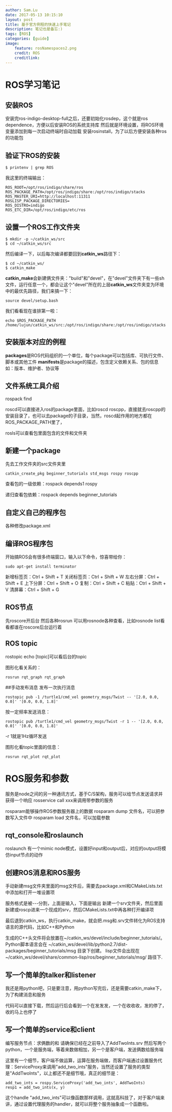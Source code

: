 ```yaml
---
author: Sam.Lu
date: 2017-05-13 10:15:10
layout: post
title: 基于官方例程的快速上手笔记
description: 笔记也是备忘:)
tags: [ROS]
categories: [guide]
image:
    feature: rosNamespaces2.png
    credit: ROS
    creditlink: 
---
```

# ROS学习笔记

## 安装ROS

安装完ros-indigo-desktop-full之后，还要初始化rosdep，这个就是ros dependence，方便以后安装ROS的系统支持库
然后就是环境设置，将ROS环境变量添加到每一次启动终端时自动加载
安装rosinstall，为了以后方便安装各种ros的功能包

## 验证下ROS的安装
```
$ printenv | grep ROS
```
我这里的终端输出：
```
ROS_ROOT=/opt/ros/indigo/share/ros
ROS_PACKAGE_PATH=/opt/ros/indigo/share:/opt/ros/indigo/stacks
ROS_MASTER_URI=http://localhost:11311
ROSLISP_PACKAGE_DIRECTORIES=
ROS_DISTRO=indigo
ROS_ETC_DIR=/opt/ros/indigo/etc/ros
```
## 设置一个ROS工作文件夹
```
$ mkdir -p ~/catkin_ws/src
$ cd ~/catkin_ws/src
```
然后编译一下，以后每次编译都要回到**catkin_ws**路径下：
```
$ cd ~/catkin_ws/
$ catkin_make
```
**catkin_make**会新建俩文件夹："build"和"devel"，在"devel"文件夹下有一些sh文件，运行任意一个，都会让这个"devel"所在的上层**catkin_ws**文件夹变为环境中的最优先路径，我们来搞一下：
```
source devel/setup.bash
```
我们看看现在谁排第一啦：
```
echo $ROS_PACKAGE_PATH
/home/lujun/catkin_ws/src:/opt/ros/indigo/share:/opt/ros/indigo/stacks
```

## 安装版本对应的例程

**packages**是ROS代码组织的一个单位，每个package可以包括库、可执行文件、脚本或其他工件
**manifests**是package的描述，包含定义依赖关系、包的信息如：版本、维护者、协议等
 
## 文件系统工具介绍
rospack find

roscd可以直接进入ros的package里面，比如roscd roscpp，直接就去roscpp的安装目录了，也可以去package的子目录，当然，roscd起作用的地方都在ROS_PACKAGE_PATH里了，

rosls可以查看包里面包含的文件和文件夹

## 新建一个package

先去工作文件夹的src文件夹里
```
catkin_create_pkg beginner_tutorials std_msgs rospy roscpp
```
查看包的一级依赖：rospack depends1 rospy

递归查看包依赖：rospack depends beginner_tutorials

## 自定义自己的程序包
各种修改package.xml


## 编译ROS程序包
开始搞ROS会有很多终端窗口，输入以下命令，惊喜带给你：
```
sudo apt-get install terminator
```
新增标签页：Ctrl + Shift + T
关闭标签页：Ctrl + Shift + W
左右分屏：Ctrl + Shift + E
上下分屏：Ctrl + Shift + O
复制：Ctrl + Shift + C
粘贴：Ctrl + Shift + V
清屏幕：Ctrl + Shift + G
## ROS节点
先roscore开后台
然后各种rosrun
可以用rosnode各种查看，比如rosnode list看看都谁在roscore后台运行着

## ROS topic
rostopic echo [topic]可以看后台的topic

图形化看关系的：
```
rosrun rqt_graph rqt_graph
```
##手动发布消息
发布一次执行消息
```
rostopic pub -1 /turtle1/cmd_vel geometry_msgs/Twist -- '[2.0, 0.0, 0.0]' '[0.0, 0.0, 1.8]'
```
 
按一定频率发送消息：
```
rostopic pub /turtle1/cmd_vel geometry_msgs/Twist -r 1 -- '[2.0, 0.0, 0.0]' '[0.0, 0.0, 1.8]'
```

 -r 1就是1Hz循环发送

图形化看topic里面的信息：

```
rosrun rqt_plot rqt_plot
```

# ROS服务和参数

服务是node之间的另一种通讯方式，基于C/S架构，服务可以给节点发送请求并获得一个响应
rosservice call xxx来调用带参数的服务

rosparam能够操作ROS参数服务器上的数据
rosparam dump 文件名，可以把参数写入文件中
rosparam load 文件名，可以加载参数

## rqt_console和roslaunch

roslaunch 有一个mimic node模式，设置好input和output后，对应的output将模仿input节点的动作

## 创建ROS消息和ROS服务

手动新建msg文件夹里面的msg文件后，需要去package.xml和CMakeLists.txt中添加和打开一堆设置项

服务格式是被---分割，上面是输入，下面是输出
新建一个srv文件夹，然后里面新建或roscp进来一个现成的srv，然后CMakeLists.txt中再各种打开编译项

最后退到catkin_ws，执行catkin_make，就会把.msg和.srv文件转化为ROS支持语言的源代码，比如C++和Python

生成的C++头文件将会放置在~/catkin_ws/devel/include/beginner_tutorials/。 Python脚本语言会在 ~/catkin_ws/devel/lib/python2.7/dist-packages/beginner_tutorials/msg 目录下创建。 lisp文件会出现在 ~/catkin_ws/devel/share/common-lisp/ros/beginner_tutorials/msg/ 路径下.

## 写一个简单的talker和listener

我还是用python吧，只是要注意，用python写完后，还是需要catkin_make下，为了构建消息和服务

代码可以直接下载，然后运行后会看到一个在发发发，一个在收收收，发的停了，收的马上也停了

## 写一个简单的service和client
编写服务节点：求俩数的和
请确保已经在之前导入了AddTwoInts.srv 
然后写两个python，一个是服务端，等着来数做相加，另一个是客户端，发送俩数给服务端

这里有一个细节，客户端不做运算，运算在服务端做，而客户端通过设置服务代理：ServiceProxy来调用"add_two_ints"服务，当然还设置了服务的类型是"AddTwoInts"，以上都还不是细节哦，真正的细节是：
```
add_two_ints = rospy.ServiceProxy('add_two_ints', AddTwoInts)
resp1 = add_two_ints(x, y)
```
这个handle "add_two_ints"可以像函数那样调用，这就高科技了，对于客户端来讲，通过设置代理服务的handler，就可以将整个服务抽象成一个函数啦。
